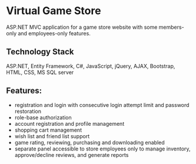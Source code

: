 # Virtual Game Store
ASP.NET MVC application for a game store website with some members-only and employees-only features.

## Technology Stack
ASP.NET, Entity Framework, C#, JavaScript, jQuery, AJAX, Bootstrap, HTML, CSS, MS SQL server

## Features: 
- registration and login with consecutive login attempt limit and password restoration
- role-base authorization
- account registration and profile management
- shopping cart management
- wish list and friend list support
- game rating, reviewing, purchasing and downloading enabled
- separate panel accessible to store employees only to manage inventory, approve/decline reviews, and generate reports
